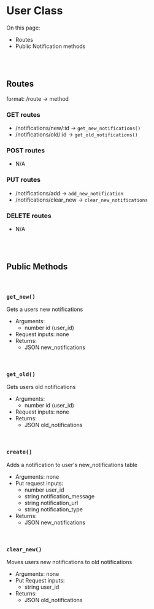 # User Class

On this page:
- Routes
- Public Notification methods


<br><br>


## Routes
format: /route -> method

### GET routes
- /notifications/new/:id -> `get_new_notifications()`
- /notifications/old/:id -> `get_old_notifications()`

### POST routes
- N/A

### PUT routes
- /notifications/add -> `add_new_notification`
- /notifications/clear_new -> `clear_new_notifications`

### DELETE routes
- N/A




<br><br>

## Public Methods

<br>

### `get_new()`
Gets a users new notifications
- Arguments:
    - number id (user_id)
- Request inputs: none
- Returns: 
    - JSON new_notifications

<br>

### `get_old()`
Gets users old notifications
- Arguments: 
    - number id (user_id)
- Request inputs: none
- Returns: 
    - JSON old_notifications

<br>

### `create()`
Adds a notification to user's new_notifications table
- Arguments: none
- Put request inputs: 
    - number user_id
    - string notification_message
    - string notification_url
    - string notification_type
- Returns: 
    - JSON new_notifications

<br>

### `clear_new()`
Moves users new notifications to old notifications
- Arguments: none
- Put Request inputs: 
    - string user_id
- Returns: 
    - JSON old_notifications